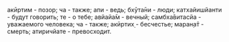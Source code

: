 акӣртим - позор; ча - также; апи - ведь; бхӯта̄ни - люди; катхайишйанти - будут говорить; те - о тебе; авйайа̄м - вечный; самбха̄витасйа - уважаемого человека; ча - также; акӣртих̣ - бесчестье; маран̣а̄т - смерть; атиричйате - превосходит.